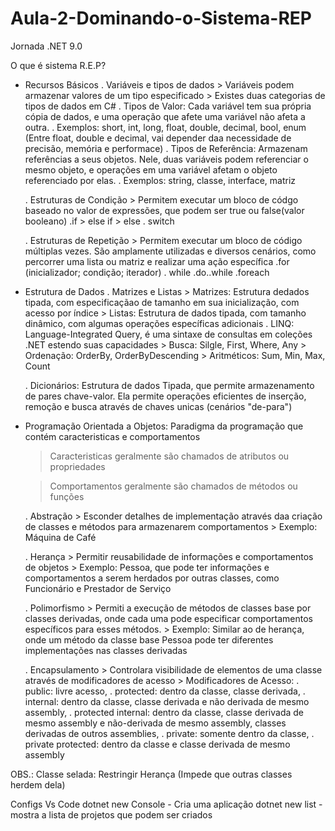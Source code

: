 # Aula-2-Dominando-o-Sistema-REP
Jornada .NET 9.0

O que é sistema R.E.P?
- Recursos Básicos
	. Variáveis e tipos de dados
		> Variáveis podem armazenar valores de um tipo especificado
		> Existes duas categorias de tipos de dados em C#
			. Tipos de Valor: Cada variável tem sua própria cópia de dados, e uma operação que afete uma variável não afeta a outra.
			. Exemplos: short, int, long, float, double, decimal, bool, enum
			(Entre float, double e decimal, vai depender daa necessidade de precisão, memória e performace)
			. Tipos de Referência: Armazenam referências a seus objetos. Nele, duas variáveis podem referenciar o mesmo objeto, e operações em uma variável afetam o objeto referenciado por elas.
			. Exemplos: string, classe, interface, matriz

	. Estruturas de Condição
		> Permitem executar um bloco de códgo baseado no valor de expressões, que podem ser true ou false(valor booleano)
			.if > else if > else
			. switch

	. Estruturas de Repetição
		> Permitem executar um bloco de código múltiplas vezes. São amplamente utilizadas e diversos cenários, como percorrer uma lista ou matriz e realizar uma ação específica
			.for (inicializador; condição; iterador)
			. while
			.do..while
			.foreach

- Estrutura de Dados
	. Matrizes e Listas
		> Matrizes: Estrutura dedados tipada, com especificaçãao de tamanho em sua inicialização, com acesso por índice
		> Listas: Estrutura de dados tipada, com tamanho dinâmico, com algumas operações específicas adicionais
			. LINQ: Language-Integrated Query, é uma sintaxe de consultas em coleções .NET estendo suas capacidades
				> Busca: Silgle, First, Where, Any
				> Ordenação: OrderBy, OrderByDescending
				> Aritméticos: Sum, Min, Max, Count
				
	. Dicionários: Estrutura de dados Tipada, que permite armazenamento de pares chave-valor. Ela permite operações eficientes de inserção, remoção e busca através de chaves unicas (cenários "de-para")
		

- Programação Orientada a Objetos: Paradigma da programação que contém caracteristicas e comportamentos
	> Caracteristicas geralmente são chamados de atributos ou propriedades
	
	> Comportamentos geralmente são chamados de métodos ou funções
	
	. Abstração
		> Esconder detalhes de implementação através daa criação de classes e métodos para armazenarem comportamentos
		> Exemplo: Máquina de Café
		
	. Herança
		> Permitir reusabilidade de informações e comportamentos de objetos
		> Exemplo: Pessoa, que pode ter informações e comportamentos a serem herdados por outras classes, como Funcionário e Prestador de Serviço
		
	. Polimorfismo
		> Permiti a execução de métodos de classes base por classes derivadas, onde cada uma pode especificar comportamentos específicos para esses métodos.
		> Exemplo: Similar ao de herança, onde um método da classe base Pessoa pode ter diferentes implementações nas classes derivadas
		
	. Encapsulamento
		> Controlara visibilidade de elementos de uma classe através de modificadores de acesso
		> Modificadores de Acesso:
			. public: livre acesso, 
			. protected: dentro da classe, classe derivada, 
			. internal: dentro da classe, classe derivada e não derivada de mesmo assembly, 
			. protected internal: dentro da classe, classe derivada de mesmo assembly e não-derivada de mesmo assembly, classes derivadas de outros assemblies,
			. private: somente dentro da classe, 
			. private protected: dentro da classe e classe derivada de mesmo assembly

OBS.: Classe selada: Restringir Herança (Impede que outras classes herdem dela)

Configs Vs Code
dotnet new Console - Cria uma aplicação 
dotnet new list - mostra a lista de projetos que podem ser criados
